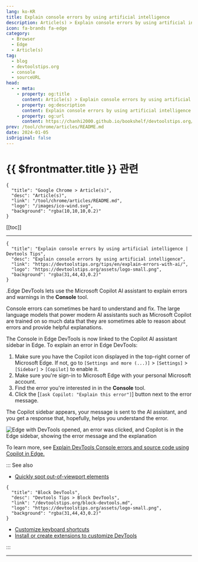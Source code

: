 ```yaml
---
lang: ko-KR
title: Explain console errors by using artificial intelligence
description: Article(s) > Explain console errors by using artificial intelligence
icon: fa-brands fa-edge
category: 
  - Browser
  - Edge
  - Article(s)
tag: 
  - blog
  - devtoolstips.org
  - console
  - sourceURL
head:
  - - meta:
    - property: og:title
      content: Article(s) > Explain console errors by using artificial intelligence
    - property: og:description
      content: Explain console errors by using artificial intelligence
    - property: og:url
      content: https://chanhi2000.github.io/bookshelf/devtoolstips.org/explain-errors-with-ai.html
prev: /tool/chrome/articles/README.md
date: 2024-01-05
isOriginal: false
---
```


# {{ $frontmatter.title }} 관련

```component VPCard
{
  "title": "Google Chrome > Article(s)",
  "desc": "Article(s)",
  "link": "/tool/chrome/articles/README.md",
  "logo": "/images/ico-wind.svg",
  "background": "rgba(10,10,10,0.2)"
}
```

[[toc]]

---

```component VPCard
{
  "title": "Explain console errors by using artificial intelligence | Devtools Tips",
  "desc": "Explain console errors by using artificial intelligence",
  "link": "https://devtoolstips.org/tips/en/explain-errors-with-ai/",
  "logo": "https://devtoolstips.org/assets/logo-small.png",
  "background": "rgba(31,44,43,0.2)"
}
```

.<FontIcon icon="fa-brands fa-edge"/>Edge DevTools lets use the Microsoft Copilot AI assistant to explain errors and warnings in the **Console** tool.

Console errors can sometimes be hard to understand and fix. The large language models that power modern AI assistants such as Microsoft Copilot are trained on so much data that they are sometimes able to reason about errors and provide helpful explanations.

The Console in <FontIcon icon="fa-brands fa-edge"/>Edge DevTools is now linked to the Copilot AI assistant sidebar in <FontIcon icon="fa-brands fa-edge"/>Edge. To explain an error in <FontIcon icon="fa-brands fa-edge"/>Edge DevTools:

1. Make sure you have the Copilot icon displayed in the top-right corner of Microsoft Edge. If not, go to <FontIcon icon="iconfont icon-select"/>`[Settings and more (...)]` > `[Settings]` > `[Sidebar]` > `[Copilot]` to enable it.
2. Make sure you're sign-in to <FontIcon icon="fa-brands fa-edge"/>Microsoft Edge with your personal Microsoft account.
3. Find the error you're interested in in the **Console** tool.
4. Click the [<FontIcon icon="iconfont icon-select"/>`[ask Copilot: "Explain this error"]`] button next to the error message.

The Copilot sidebar appears, your message is sent to the AI assistant, and you get a response that, hopefully, helps you understand the error.

![<FontIcon icon="fa-brands fa-edge"/>Edge with DevTools opened, an error was clicked, and Copilot is in the <FontIcon icon="fa-brands fa-edge"/>Edge sidebar, showing the error message and the explanation](https://devtoolstips.org/assets/img/explain-errors-with-ai.png)

To learn more, see [<FontIcon icon="fa-brands fa-edge"/>Explain DevTools Console errors and source code using Copilot in Edge.](https://learn.microsoft.com/microsoft-edge/devtools-guide-chromium/experimental-features/copilot-explain)

::: See also

- [Quickly spot out-of-viewport elements](https://devtoolstips.org/tips/en/spot-out-of-viewport-elements) <!-- TODO: add VPCard -->

```component VPCard
{
  "title": "Block DevTools",
  "desc": "Devtools Tips > Block DevTools",
  "link": "/devtoolstips.org/block-devtools.md",
  "logo": "https://devtoolstips.org/assets/logo-small.png",
  "background": "rgba(31,44,43,0.2)"
}
```

- [Customize keyboard shortcuts](https://devtoolstips.org/tips/en/customize-keyboard-shortcuts) <!-- TODO: add VPCard -->
- [Install or create extensions to customize DevTools](https://devtoolstips.org/tips/en/extend-devtools) <!-- TODO: add VPCard -->

:::

---

<TagLinks />
